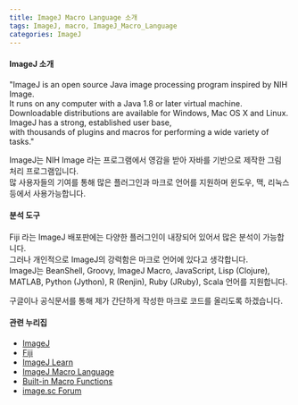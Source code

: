 ```yaml
---
title: ImageJ Macro Language 소개
tags: ImageJ, macro, ImageJ_Macro_Language
categories: ImageJ
---
```

#### ImageJ 소개 
"ImageJ is an open source Java image processing program inspired by NIH Image.  
It runs on any computer with a Java 1.8 or later virtual machine.  
Downloadable distributions are available for Windows, Mac OS X and Linux.  
ImageJ has a strong, established user base,  
with thousands of plugins and macros for performing a wide variety of tasks."

ImageJ는 NIH Image 라는 프로그램에서 영감을 받아 자바를 기반으로 제작한 그림 처리 프로그램입니다.  
많 사용자들의 기여를 통해 많은 플러그인과 마크로 언어를 지원하며 윈도우, 맥, 리눅스 등에서 사용가능합니다.  

#### 분석 도구
Fiji 라는 ImageJ 배포판에는 다양한 플러그인이 내장되어 있어서 많은  분석이 가능합니다.  
그러나 개인적으로 ImageJ의 강력함은 마크로 언어에 있다고 생각합니다.  
ImageJ는 BeanShell, Groovy, ImageJ Macro, JavaScript, Lisp (Clojure),  
MATLAB, Python (Jython), R (Renjin), Ruby (JRuby), Scala 언어를 지원합니다.

구글이나 공식문서를 통해 제가 간단하게 작성한 마크로 코드를 올리도록 하겠습니다. 

#### 관련 누리집
- [ImageJ](https://imagej.nih.gov/ij/)
- [Fiji](https://imagej.net/Fiji/Downloads)
- [ImageJ Learn](https://imagej.net/Learn)
- [ImageJ Macro Language](https://imagej.nih.gov/ij/developer/macro/macros.html)
- [Built-in Macro Functions](https://imagej.nih.gov/ij/developer/macro/functions.html)
- [image.sc Forum](https://forum.image.sc/)